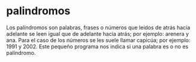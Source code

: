 # palindromos
Los palíndromos son palabras, frases o números que leídos de atrás hacia adelante se leen igual que de adelante hacia atrás; por ejemplo: arenera y ana. Para el caso de los números se les suele llamar capicúa; por ejemplo: 1991 y 2002. Este pequeño programa nos indica si una palabra es o no es palíndromo.
